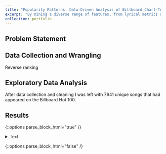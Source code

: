 ```yaml
---
title: "Popularity Patterns: Data-Driven Analysis of Billboard Chart-Toppers"
excerpt: "By mining a diverse range of features, from lyrical metrics and musical elements to song genre, I sought to use a machine learning approach to find patterns and trends in popular music.<img src='/images/genre_weeks.png' width='500' height='300'>"
collection: portfolio
---
```


## Problem Statement


## Data Collection and Wrangling

Reverse ranking

## Exploratory Data Analysis

After data collection and cleaning I was left with 7941 unique songs that had appeared on the Billboard Hot 100. 

## Results

{::options parse_block_html="true" /}

<details>
  <summary markdown="span">
    Text
  </summary>

```python
  def func()
```
  
</details>

{::options parse_block_html="false" /}
